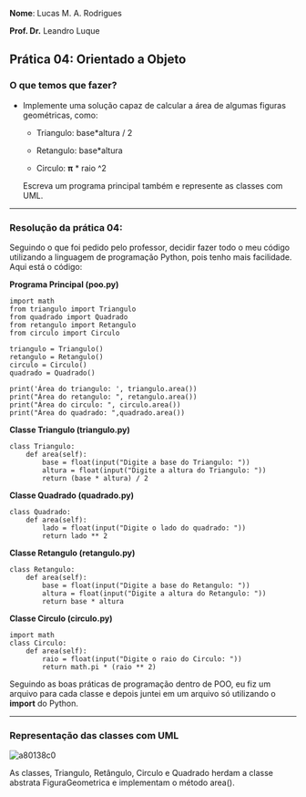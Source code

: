 __Nome__: Lucas M. A. Rodrigues

__Prof. Dr.__ Leandro Luque

## Prática 04: Orientado a Objeto

### O que temos que fazer? 


* Implemente uma solução capaz de calcular a área de algumas figuras geométricas, como:
    
  * Triangulo: base*altura / 2
    
  * Retangulo: base*altura 
    
  * Circulo: **π** * raio ^2
    
  Escreva um programa principal também e represente as classes com UML.
***
### Resolução da prática 04: 
Seguindo o que foi pedido pelo professor, decidir fazer todo o meu código utilizando a linguagem de programação Python, pois tenho mais facilidade.  Aqui está o código: 

__Programa Principal (poo.py)__
```
import math
from triangulo import Triangulo
from quadrado import Quadrado
from retangulo import Retangulo
from circulo import Circulo

triangulo = Triangulo() 
retangulo = Retangulo()
circulo = Circulo()
quadrado = Quadrado()

print('Área do triangulo: ', triangulo.area())
print("Área do retangulo: ", retangulo.area())
print("Área do circulo: ", circulo.area())
print("Área do quadrado: ",quadrado.area())
```
__Classe Triangulo (triangulo.py)__
```
class Triangulo:
    def area(self):
        base = float(input("Digite a base do Triangulo: "))
        altura = float(input("Digite a altura do Triangulo: "))
        return (base * altura) / 2
```
__Classe Quadrado (quadrado.py)__
```
class Quadrado:
    def area(self):
        lado = float(input("Digite o lado do quadrado: "))
        return lado ** 2
```
__Classe Retangulo (retangulo.py)__
```
class Retangulo:
    def area(self):
        base = float(input("Digite a base do Retangulo: "))
        altura = float(input("Digite a altura do Retangulo: "))
        return base * altura
```
__Classe Circulo (circulo.py)__
```
import math
class Circulo:
    def area(self):
        raio = float(input("Digite o raio do Circulo: "))
        return math.pi * (raio ** 2)
```
Seguindo as boas práticas de programação dentro de POO, eu fiz um arquivo para cada classe e depois juntei em um arquivo só utilizando o __import__ do Python.
***
### Representação das classes com UML
![a80138c0](https://user-images.githubusercontent.com/112831891/235556492-82ef5550-dabe-49a2-8ab9-e28988236123.jpg)

As classes, Triangulo, Retângulo, Circulo e Quadrado herdam a classe abstrata FiguraGeometrica e implementam o método area().

